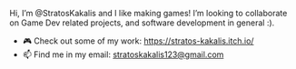 Hi, I’m @StratosKakalis and 
I like making games!
I’m looking to collaborate on Game Dev related projects, and software development in general :).

- 🎮 Check out some of my work: https://stratos-kakalis.itch.io/
- 📫 Find me in my email: stratoskakalis123@gmail.com

<!---
StratosKakalis/StratosKakalis is a ✨ special ✨ repository because its `README.md` (this file) appears on your GitHub profile.
You can click the Preview link to take a look at your changes.
--->
